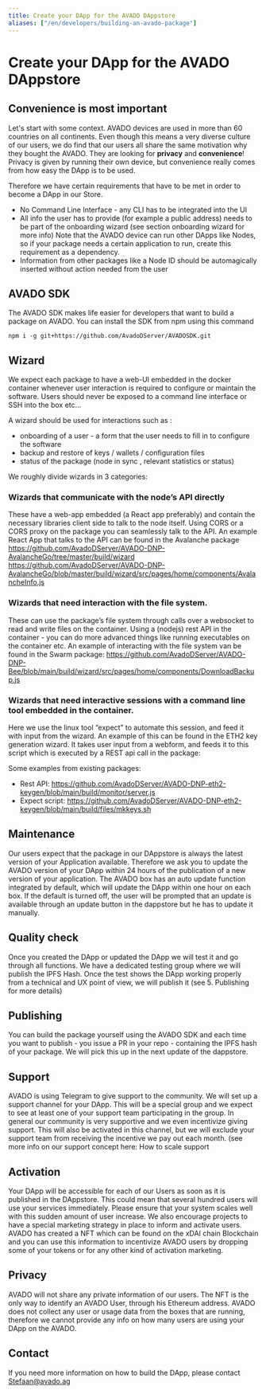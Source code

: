 ```yaml
---
title: Create your DApp for the AVADO DAppstore
aliases: ["/en/developers/building-an-avado-package"]
---
```


# Create your DApp for the AVADO DAppstore

## Convenience is most important
Let's start with some context.
AVADO devices are used in more than 60 countries on all continents. Even though this means a very diverse culture of our users, we do find that our users all share the same motivation why they bought the AVADO. They are looking for **privacy** and **convenience**!
Privacy is given by running their own device, but convenience really comes from how easy the DApp is to be used.

Therefore we have certain requirements that have to be met in order to become a DApp in our Store.
* No Command Line Interface - any CLI has to be integrated into the UI
* All info the user has to provide (for example a public address) needs to be part of the onboarding wizard (see section onboarding wizard for more info)
Note that the AVADO device can run other DApps like Nodes, so if your package needs a certain application to run, create this requirement as a dependency. 
* Information from other packages like a Node ID should be automagically inserted without action needed from the user

## AVADO SDK
The AVADO SDK makes life easier for developers that want to build a package on AVADO.
You can install the SDK from npm using this command

`npm i -g git+https://github.com/AvadoDServer/AVADOSDK.git`


## Wizard
We expect each package to have a web-UI embedded in the docker container whenever user interaction is required to configure or maintain the software. 
Users should never be exposed to a command  line interface or SSH into the box etc…

A wizard should be used for interactions such as :
- onboarding of a user - a form that the user needs to fill in to  configure the software
- backup and restore of keys / wallets / configuration files
- status of the package (node in sync , relevant statistics or status)

We  roughly divide wizards in 3 categories:
### Wizards that communicate with the node’s API directly
These have a web-app embedded (a React app preferably) and contain  the necessary libraries client side to talk to the node itself. Using  CORS or a CORS proxy  on the package you can seamlessly talk to the API.
An example React  App that talks to the API can be found in the Avalanche package
https://github.com/AvadoDServer/AVADO-DNP-AvalancheGo/tree/master/build/wizard 
https://github.com/AvadoDServer/AVADO-DNP-AvalancheGo/blob/master/build/wizard/src/pages/home/components/AvalancheInfo.js

### Wizards that need interaction with the file system. 
These can use the package’s file system through calls over a websocket to read and write files on the container. Using a (nodejs) rest API in the container - you can do more advanced things like running executables on the container etc.
An example of interacting with the file system van be found in the Swarm package: https://github.com/AvadoDServer/AVADO-DNP-Bee/blob/main/build/wizard/src/pages/home/components/DownloadBackup.js


###  Wizards that need interactive sessions with a command line tool embedded in the container. 
Here we use the linux tool “expect” to  automate this session, and feed it with input from the wizard.
An example of this can be found in the ETH2 key generation wizard. It takes user input from a webform, and feeds it  to this script which is executed by a REST api call in the package:

Some examples from existing packages:
- Rest API: https://github.com/AvadoDServer/AVADO-DNP-eth2-keygen/blob/main/build/monitor/server.js 
- Expect script: https://github.com/AvadoDServer/AVADO-DNP-eth2-keygen/blob/main/build/files/mkkeys.sh 

 
## Maintenance
Our users expect that the package in our DAppstore is always the latest version of your Application available. Therefore we ask you to update the AVADO version of your DApp within 24 hours of the publication of a new version of your application.
The AVADO box has an auto update function integrated by default, which will update the DApp within one hour on each box. If the default is turned off, the user will be prompted that an update is available through an update button in the dappstore but he has to update it manually.

## Quality check
Once you created the DApp or updated the DApp we will test it and go through all functions. We have a dedicated testing group where we will publish the IPFS Hash. Once the test shows the DApp working properly from a technical and UX point of view, we will publish it (see 5. Publishing for more details) 

## Publishing
You can build the package yourself using the AVADO SDK and each time you want to publish - you issue a PR in your repo - containing the IPFS hash of your package. We will pick this up in the next update of the dappstore.

## Support
AVADO is using Telegram to give support to the community. We will set up a support channel for your DApp. This will be a special group and we expect to see at least one of your support team participating in the group. 
In general our community is very supportive and we even incentivize giving support. This will also be activated in this channel, but we will exclude your support team from receiving the incentive we pay out each month. (see more info on our support concept here: How to scale support

## Activation
Your DApp will be accessible for each of our Users as soon as it is published in the DAppstore. This could mean that several hundred users will use your services immediately. Please ensure that your system scales well with this sudden amount of user increase.
We also encourage projects to have a special marketing strategy in place to inform and activate users. AVADO has created a NFT which can be found on the xDAI chain Blockchain and you can use this information to incentivize AVADO users by dropping some of your tokens or for any other kind of activation marketing.

## Privacy
AVADO will not share any private information of our users. The NFT is the only way to identify an AVADO User, through his Ethereum address. AVADO does not collect any user or usage data from the boxes that are running, therefore we cannot provide any info on how many users are using your DApp on the AVADO. 

## Contact
If you need more information on how to build the DApp, please contact Stefaan@avado.ag

